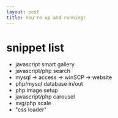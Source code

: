 ```yaml
---
layout: post
title: You're up and running!
---
```


# snippet list
- javascript smart gallery
- javascript/php search
- mysql -> access -> winSCP -> website
- php/mysql database in/out
- php image setup
- javascript/php carousel
- svg/php scale
- "css loader"

